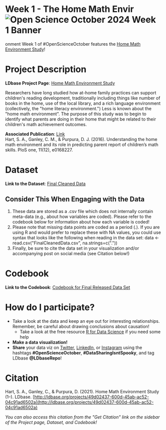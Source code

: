 
# Week 1 - The Home Math Envir![Open Science October 2024 Week 1 Banner](https://github.com/user-attachments/assets/5ae45af1-db81-48a2-b150-e92711f712f9)
onment
Week 1 of #OpenScienceOctober features the [Home Math Environment Study](https://ldbase.org/projects/49d02437-600d-45ab-ac52-04c91ad6502a)!


# Project Description
**LDbase Project Page**: [Home Math Environment Study](https://ldbase.org/projects/49d02437-600d-45ab-ac52-04c91ad6502a)

Researchers have long studied how at-home family practices can support children's reading development, traditionally including things like number of books in the home, use of the local library, and a rich language environment (collectively, the "home literacy environment.") Less is known about the "home math environment". The purpose of this study was to begin to identify what parents are doing in their home that might be related to their children's math achievement outcomes.

**Associated Publication**: [Link](https://journals.plos.org/plosone/article?id=10.1371/journal.pone.0168227#sec030)  
Hart, S. A., Ganley, C. M., & Purpura, D. J. (2016). Understanding the home math environment and its role in predicting parent report of children’s math skills. PloS one, 11(12), e0168227.  

  
# Dataset
**Link to the Dataset**: [Final Cleaned Data](https://ldbase.org/datasets/28729a95-d898-4271-b16e-dc67be8d8689)
## Consider This When Engaging with the Data  
1. These data are stored as a .csv file which does not internally contain meta-data (e.g., about how variables are coded). Please refer to the codebook below for information about how each variable is coded! 
2. Please note that missing data points are coded as a period (.). If you are using R and would prefer to replace these with NA values, you could use syntax that looks like the following when reading in the data set: data <- read.csv("FinalCleanedData.csv", na.strings=c("."))
3. Finally, be sure to cite the data set in your visualization and/or accompanying post on social media (see Citation below!)

   
# Codebook
**Link to the Codebook**: [Codebook for Final Released Data Set](https://ldbase.org/documents/15e8bdce-c8ba-4941-bb51-a419b9746815)  


# How do I participate?
-  Take a look at the data and keep an eye out for interesting relationships. Remember, be careful about drawing conclusions about causation!
   -  Take a look at the free resource [R for Data Science](https://r4ds.hadley.nz/) if you need some help
- **Make a data visualization!**
- **Share** your data viz on [Twitter](https://twitter.com/LDbaseRepo), [LinkedIn](https://www.linkedin.com/company/ldbaserepo/?viewAsMember=true), or [Instagram](https://www.instagram.com/ldbaserepo/) using the hashtags **#OpenScienceOctober**, **#DataSharingIsntSpooky**, and tag LDbase **@LDbaseRepo**!


# Citation
Hart, S. A., Ganley, C., & Purpura, D. (2021). Home Math Environment Study (1–). LDbase. [http://ldbase.org/projects/49d02437-600d-45ab-ac52-04c91ad6502a](http://ldbase.org/projects/49d02437-600d-45ab-ac52-04c91ad6502a)

*You can also access this citation from the "Get Citation" link on the sidebar of the Project page, Dataset, and Codebook!*
